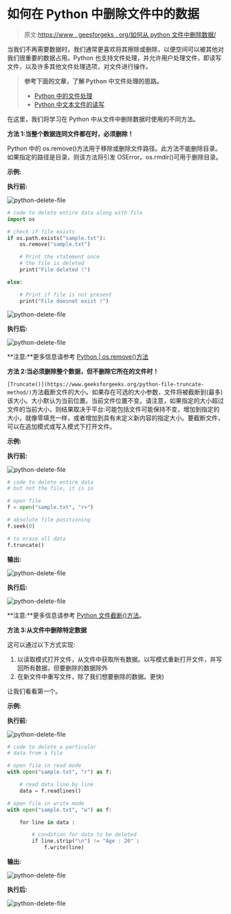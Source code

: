# 如何在 Python 中删除文件中的数据

> 原文:[https://www . geesforgeks . org/如何从 python 文件中删除数据/](https://www.geeksforgeeks.org/how-to-delete-data-from-file-in-python/)

当我们不再需要数据时，我们通常更喜欢将其擦除或删除，以便空间可以被其他对我们很重要的数据占用。Python 也支持文件处理，并允许用户处理文件，即读写文件，以及许多其他文件处理选项，对文件进行操作。

> **参考下面的文章，了解 Python 中文件处理的思路。**
> 
> *   [Python 中的文件处理](https://www.geeksforgeeks.org/file-handling-python/)
> *   [Python 中文本文件的读写](https://www.geeksforgeeks.org/reading-writing-text-files-python/)

在这里，我们将学习在 Python 中从文件中删除数据时使用的不同方法。

**方法 1:当整个数据连同文件都在时，必须删除！**

Python 中的 os.remove()方法用于移除或删除文件路径。此方法不能删除目录。如果指定的路径是目录，则该方法将引发 OSError。os.rmdir()可用于删除目录。

**示例:**

**执行前:**

![python-delete-file](img/c0d705bde80e611600c0d534b268fbf1.png)

```py
# code to delete entire data along with file
import os

# check if file exists
if os.path.exists("sample.txt"):
    os.remove("sample.txt")

    # Print the statement once
    # the file is deleted 
    print("File deleted !") 

else:

    # Print if file is not present 
    print("File doesnot exist !") 
```

![python-delete-file](img/9e7a792f5d1bb938b1cb3e202659f182.png)

**执行后:**

![python-delete-file](img/103c1fb6adabc2ab6be124f65740b211.png)

**注意:**更多信息请参考 [Python | os.remove()方法](https://www.geeksforgeeks.org/python-os-remove-method/)

**方法 2:当必须删除整个数据，但不删除它所在的文件时！**

`[Truncate()](https://www.geeksforgeeks.org/python-file-truncate-method/)`方法截断文件的大小。如果存在可选的大小参数，文件将被截断到(最多)该大小。大小默认为当前位置。当前文件位置不变。请注意，如果指定的大小超过文件的当前大小，则结果取决于平台:可能包括文件可能保持不变，增加到指定的大小，就像零填充一样，或者增加到具有未定义新内容的指定大小。要截断文件，可以在追加模式或写入模式下打开文件。

**示例:**

**执行前:**

![python-delete-file](img/cf4928c741679e7bd7553dec003db8f6.png)

```py
# code to delete entire data 
# but not the file, it is in

# open file 
f = open("sample.txt", "r+") 

# absolute file positioning
f.seek(0) 

# to erase all data 
f.truncate() 
```

**输出:**

![python-delete-file](img/19002eca9e69328d8eab75ba4ea0cde9.png)

**执行后:**

![python-delete-file](img/37e74ebef58834273da2f6d78b3b3953.png)

**注意:**更多信息请参考 [Python 文件截断()方法](https://www.geeksforgeeks.org/python-file-truncate-method/)。

**方法 3:从文件中删除特定数据**

这可以通过以下方式实现:

1.  以读取模式打开文件，从文件中获取所有数据。以写模式重新打开文件，并写回所有数据，但要删除的数据除外
2.  在新文件中重写文件，除了我们想要删除的数据。更快)

让我们看看第一个。

**示例:**

**执行前:**

![python-delete-file](img/f21fdb82f9e55e13c4875023639e9c7d.png)

```py
# code to delete a particular
# data from a file

# open file in read mode
with open("sample.txt", "r") as f:

    # read data line by line 
    data = f.readlines()

# open file in write mode
with open("sample.txt", "w") as f:

    for line in data :

        # condition for data to be deleted
        if line.strip("\n") != "Age : 20" : 
            f.write(line)
```

**输出:**

![python-delete-file](img/042efc8eb7167fb88c750853ce8b4055.png)

**执行后:**

![python-delete-file](img/28a2f3ae7d381125293f6cad32adfcd7.png)